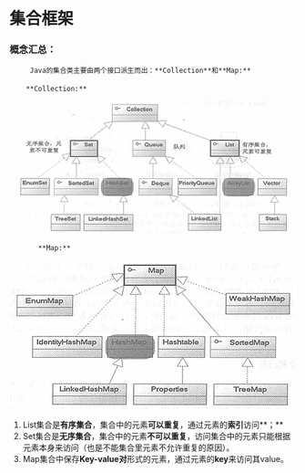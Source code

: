 # 集合框架

### 概念汇总：

         Java的集合类主要由两个接口派生而出：**Collection**和**Map:**

        **Collection:**

![Collection \( Set, Queue, List\)](../../../.gitbook/assets/201203102245165206.png)

           **Map:**

![Map](../../../.gitbook/assets/201203102245182467.png)

1. List集合是**有序集合**，集合中的元素**可以重复**，通过元素的**索引**访问**；**
2. Set集合是**无序集合**，集合中的元素**不可以重复**，访问集合中的元素只能根据元素本身来访问（也是不能集合里元素不允许重复的原因）。
3. Map集合中保存**Key-value对**形式的元素，通过元素的**key**来访问其value。

